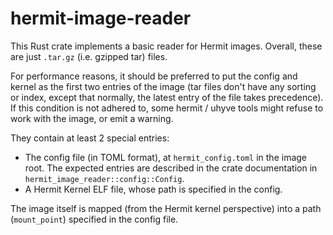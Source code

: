 # hermit-image-reader

This Rust crate implements a basic reader for Hermit images.
Overall, these are just `.tar.gz` (i.e. gzipped tar) files.

For performance reasons, it should be preferred to put the config and kernel
as the first two entries of the image (tar files don't have any sorting or index,
except that normally, the latest entry of the file takes precedence).
If this condition is not adhered to, some hermit / uhyve tools might refuse
to work with the image, or emit a warning.

They contain at least 2 special entries:
* The config file (in TOML format), at `hermit_config.toml` in the image root.
  The expected entries are described in the crate documentation in `hermit_image_reader::config::Config`.
* A Hermit Kernel ELF file, whose path is specified in the config.

The image itself is mapped (from the Hermit kernel perspective) into a path
(`mount_point`) specified in the config file.

